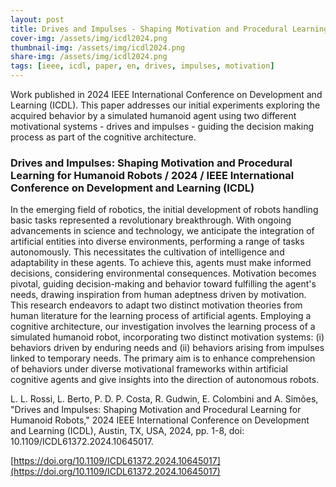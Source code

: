 ```yaml
---
layout: post
title: Drives and Impulses - Shaping Motivation and Procedural Learning for Humanoid Robots
cover-img: /assets/img/icdl2024.png
thumbnail-img: /assets/img/icdl2024.png
share-img: /assets/img/icdl2024.png
tags: [ieee, icdl, paper, en, drives, impulses, motivation]
---
```


Work published in 2024 IEEE International Conference on Development and Learning (ICDL). This paper addresses our initial experiments exploring the acquired behavior by a simulated humanoid agent using two different motivational systems - drives and impulses - guiding the decision making process as part of the cognitive architecture.

### Drives and Impulses: Shaping Motivation and Procedural Learning for Humanoid Robots / 2024 / IEEE International Conference on Development and Learning (ICDL)

In the emerging field of robotics, the initial development of robots handling basic tasks represented a revolutionary breakthrough. With ongoing advancements in science and technology, we anticipate the integration of artificial entities into diverse environments, performing a range of tasks autonomously. This necessitates the cultivation of intelligence and adaptability in these agents. To achieve this, agents must make informed decisions, considering environmental consequences. Motivation becomes pivotal, guiding decision-making and behavior toward fulfilling the agent's needs, drawing inspiration from human adeptness driven by motivation. This research endeavors to adapt two distinct motivation theories from human literature for the learning process of artificial agents. Employing a cognitive architecture, our investigation involves the learning process of a simulated humanoid robot, incorporating two distinct motivation systems: (i) behaviors driven by enduring needs and (ii) behaviors arising from impulses linked to temporary needs. The primary aim is to enhance comprehension of behaviors under diverse motivational frameworks within artificial cognitive agents and give insights into the direction of autonomous robots.

L. L. Rossi, L. Berto, P. D. P. Costa, R. Gudwin, E. Colombini and A. Simões, "Drives and Impulses: Shaping Motivation and Procedural Learning for Humanoid Robots," 2024 IEEE International Conference on Development and Learning (ICDL), Austin, TX, USA, 2024, pp. 1-8, doi: 10.1109/ICDL61372.2024.10645017.

[https://doi.org/10.1109/ICDL61372.2024.10645017](https://doi.org/10.1109/ICDL61372.2024.10645017)

